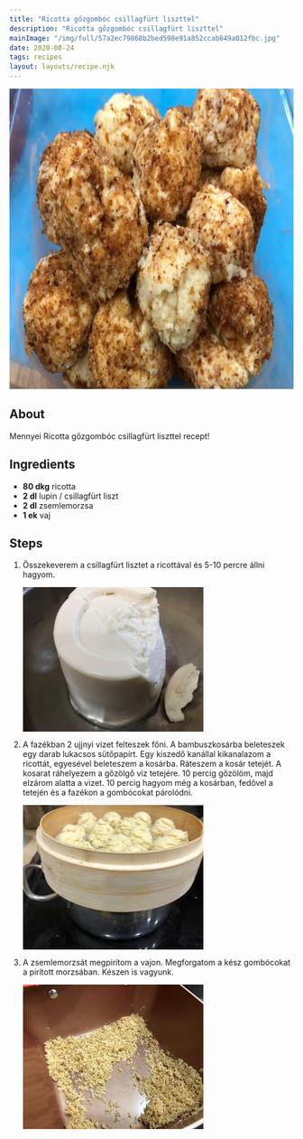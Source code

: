 ```yaml
---
title: "Ricotta gőzgombóc csillagfürt liszttel"
description: "Ricotta gőzgombóc csillagfürt liszttel"
mainImage: "/img/full/57a2ec79868b2bed598e91a852ccab849a012fbc.jpg"
date: 2020-08-24
tags: recipes
layout: layouts/recipe.njk
---
```

                        
<p align="center"><a href="https://cookpad.com/hu/receptek/13436854-ricotta-gozgomboc-csillagfurt-liszttel" rel="Recipe source page"><img width="751" height="532" src="/img/full/57a2ec79868b2bed598e91a852ccab849a012fbc.jpg"/></a></p>

## About
Mennyei Ricotta gőzgombóc csillagfürt liszttel recept! 

>  

## Ingredients
* **80 dkg** ricotta
* **2 dl** lupin / csillagfürt liszt
* **2 dl** zsemlemorzsa
* **1 ek** vaj

## Steps

1. Összekeverem a csillagfürt lisztet a ricottával és 5-10 percre állni hagyom.
 
    <p><img width="320" height="256" align="left" src="/img/full/1a4c41bd2e83830574f451a4671f5ef3e126aac3.jpg"/></p><div style="clear: both"/>

2. A fazékban 2 ujjnyi vizet felteszek főni. A bambuszkosárba beleteszek egy darab lukacsos sütőpapírt. Egy kiszedő kanállal kikanalazom a ricottát, egyesével beleteszem a kosárba. Ráteszem a kosár tetejét. A kosarat ráhelyezem a gőzölgő víz tetejére. 10 percig gőzölöm, majd elzárom alatta a vizet. 10 percig hagyom még a kosárban, fedővel a tetején és a fazékon a gombócokat párolódni.
 
    <p><img width="320" height="256" align="left" src="/img/full/6a1618195cafbd04b055e4253ad611911eb1e467.jpg"/></p><div style="clear: both"/>

3. A zsemlemorzsát megpirítom a vajon. Megforgatom a kész gombócokat a pirított morzsában. Készen is vagyunk.
 
    <p><img width="320" height="256" align="left" src="/img/full/e93b8abd44a34a51d2f88b292d1bdf98d49add41.jpg"/></p><div style="clear: both"/>

